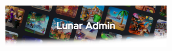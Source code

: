 ![Screenshot](https://raw.githubusercontent.com/InterstellarStudios/LunarAdmin/main/extra/images/LunarAdminFadeBack.png)
